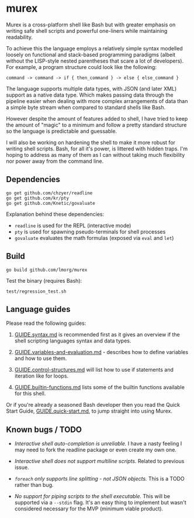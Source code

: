 # murex

Murex is a cross-platform shell like Bash but with greater emphasis on
writing safe shell scripts and powerful one-liners while maintaining
readability.

To achieve this the language employs a relatively simple syntax modelled
loosely on functional and stack-based programming paradigms (albeit
without the LISP-style nested parentheses that scare a lot of developers).
For example, a program structure could look like the following:
```
command -> command -> if { then_command } -> else { else_command }
```

The language supports multiple data types, with JSON (and later XML)
support as a native data type. Which makes passing data through the
pipeline easier when dealing with more complex arrangements of data than
a simple byte stream when compared to standard shells like Bash.

However despite the amount of features added to shell, I have  tried to
keep the amount of "magic" to a minimum and follow a pretty standard
structure so the language is predictable and guessable.
 
I will also be working on hardening the shell to make it more robust for
writing shell scripts. Bash, for all it's power, is littered with hidden
traps. I'm hoping to address as many of them as I can without taking
much flexibility nor power away from the command line.

## Dependencies
```
go get github.com/chzyer/readline
go get github.com/kr/pty
go get github.com/Knetic/govaluate
```

Explanation behind these dependencies:
* `readline` is used for the REPL (interactive mode)
* `pty` is used for spawning pseudo-terminals for shell processes
* `govaluate` evaluates the math formulas (exposed via `eval` and `let`)

## Build
```
go build github.com/lmorg/murex
```

Test the binary (requires Bash):
```
test/regression_test.sh
```

## Language guides

Please read the following guides:

1. [GUIDE.syntax.md](./GUIDE.syntax.md) is recommended first as it gives
an overview if the shell scripting languages syntax and data types.

2. [GUIDE.variables-and-evaluation.md](./GUIDE.variables-and-evaluation.md) -
describes how to define variables and how to use them.

3. [GUIDE.control-structures.md](./GUIDE.control-structures.md) will
list how to use if statements and iteration like for loops.

4. [GUIDE.builtin-functions.md](./GUIDE.builtin-functions.md) lists some
of the builtin functions available for this shell.

Or if you're already a seasoned Bash developer then you read the Quick
Start Guide, [GUIDE.quick-start.md](./GUIDE.quick-start.md), to jump
straight into using Murex.

## Known bugs / TODO

* _Interactive shell auto-completion is unreliable._ I have a nasty
feeling I may need to fork the readline package or even create my own
one.

* _Interactive shell does not support multiline scripts._ Related to
previous issue.

* _`foreach` only supports line splitting - not JSON objects._ This is a
TODO rather than bug.

* _No support for piping scripts to the shell executable._ This will be
supported via a `--stdin` flag. It's an easy thing to implement but
wasn't considered necessary for the MVP (minimum viable product).
